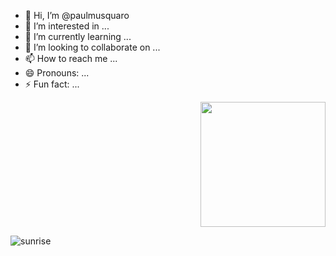 - 👋 Hi, I’m @paulmusquaro
- 👀 I’m interested in ...
- 🌱 I’m currently learning ...
- 💞️ I’m looking to collaborate on ...
- 📫 How to reach me ...
- 😄 Pronouns: ...
- ⚡ Fun fact: ...

<p align="right">
  <img src="https://github.com/user-attachments/assets/5c0807e6-68b2-486f-b393-39ec5f449963" width="200" />
</p>



![sunrise](https://github.com/user-attachments/assets/5c0807e6-68b2-486f-b393-39ec5f449963)

